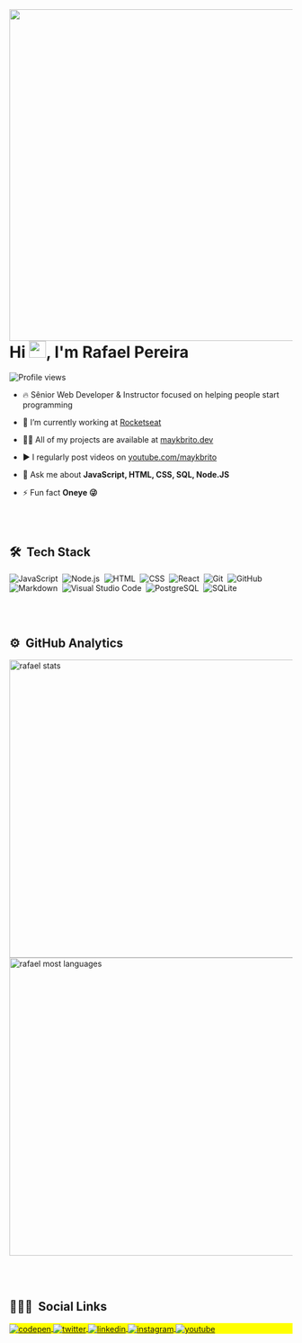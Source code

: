 <img align="right" height="590em" src="https://media.graphassets.com/output=format:jpg/resize=height:800,fit:max/at8mKfRESl2YAYYxyMUb"/>
<h1 align="left">Hi <img src="https://raw.githubusercontent.com/kaueMarques/kaueMarques/master/hi.gif" width="30px">, I'm Rafael Pereira</h1>
<p align="left"> <img src="https://komarev.com/ghpvc/?username=rafaelppereira&color=yellow" alt="Profile views" /> </p>

- 🔥 Sênior Web Developer & Instructor focused on helping people start programming 

- 🔭 I’m currently working at [Rocketseat](https://github.com/Rocketseat)

- 👨‍💻 All of my projects are available at [maykbrito.dev](https://maykbrito.dev)

- ▶️ I regularly post videos on [youtube.com/maykbrito](https://youtube.com/maykbrito)

- 💬 Ask me about **JavaScript, HTML, CSS, SQL, Node.JS**

- ⚡ Fun fact **Oneye 😜**

 <br><br>

## 🛠 &nbsp;Tech Stack

![JavaScript](https://img.shields.io/badge/-JavaScript-05122A?style=flat&logo=javascript)&nbsp;
![Node.js](https://img.shields.io/badge/-Node.js-05122A?style=flat&logo=node.js)&nbsp;
![HTML](https://img.shields.io/badge/-HTML-05122A?style=flat&logo=HTML5)&nbsp;
![CSS](https://img.shields.io/badge/-CSS-05122A?style=flat&logo=CSS3&logoColor=1572B6)&nbsp;
![React](https://img.shields.io/badge/-React-05122A?style=flat&logo=react)&nbsp;
![Git](https://img.shields.io/badge/-Git-05122A?style=flat&logo=git)&nbsp;
![GitHub](https://img.shields.io/badge/-GitHub-05122A?style=flat&logo=github)&nbsp;
![Markdown](https://img.shields.io/badge/-Markdown-05122A?style=flat&logo=markdown)&nbsp;
![Visual Studio Code](https://img.shields.io/badge/-Visual%20Studio%20Code-05122A?style=flat&logo=visual-studio-code&logoColor=007ACC)&nbsp;
![PostgreSQL](https://img.shields.io/badge/-PostgreSQL-05122A?style=flat&logo=postgresql)&nbsp;
![SQLite](https://img.shields.io/badge/-SQLite-05122A?style=flat&logo=sqlite)&nbsp;

<br><br>

## ⚙️ &nbsp;GitHub Analytics

<p align="left">
<img width="530em" src="https://github-readme-stats.vercel.app/api?username=rafaelppereira&show_icons=true&theme=vision-friendly-dark" alt="rafael stats"/>
<img width="530em" src="https://github-readme-stats.vercel.app/api/top-langs/?username=rafaelppereira&layout=compact&theme=vision-friendly-dark" alt="rafael most languages"/>
</p>

<br><br>

## 👨🏽‍🦲 &nbsp;Social Links

<p align="left" style="background:yellow">
<a href="https://codepen.io/rafaelppereira" target="_blank">
  <img align="center" src="https://img.shields.io/badge/-rafaelppereira-05122A?style=flat&logo=codepen" alt="codepen"/>
</a>
<a href="https://twitter.com/RafaelP97357505" target="_blank">
  <img align="center" src="https://img.shields.io/badge/-rafaelppereira-05122A?style=flat&logo=twitter" alt="twitter"/>  
</a>
<a href="https://www.linkedin.com/in/rafael-pereira-2089841b0/" target="_blank">
  <img align="center" src="https://img.shields.io/badge/-rafaelppereira-05122A?style=flat&logo=linkedin" alt="linkedin"/>
</a>
<a href="https://www.instagram.com/rafaelppereiraa_/" target="_blank">
 <img align="center" src="https://img.shields.io/badge/-rafaelppereira-05122A?style=flat&logo=instagram" alt="instagram"/>
</a>
<a href="https://www.youtube.com/channel/UC_hIK50BfqPy6WDtVZAd3Sw" target="_blank">
 <img align="center" src="https://img.shields.io/badge/-rafaelppereira-05122A?style=flat&logo=youtube" alt="youtube"/>
</a>
</p>


<!--
**rafaelppereira/rafaelppereira** is a ✨ _special_ ✨ repository because its `README.md` (this file) appears on your GitHub profile.

Here are some ideas to get you started:

- 🔭 I’m currently working on ...
- 🌱 I’m currently learning ...
- 👯 I’m looking to collaborate on ...
- 🤔 I’m looking for help with ...
- 💬 Ask me about ...
- 📫 How to reach me: ...
- 😄 Pronouns: ...
- ⚡ Fun fact: ...
-->
